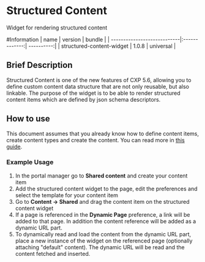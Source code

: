 # Structured Content
Widget for rendering structured content

#Information
| name                        | version       | bundle     |
| ----------------------------|:-------------:| ----------:|
| structured-content-widget   | 1.0.8         | universal  |

## Brief Description
Structured Content is one of the new features of CXP 5.6, allowing you to define custom content data structure
that are not only reusable, but also linkable. The purpose of the widget is to be able to render structured content items
which are defined by json schema descriptors.

## How to use
This document assumes that you already know how to define content items, create content types and create the content. You can read more in
[this guide](https://my.backbase.com/resources/how-to-guides/bring-some-structure-to-your-content).

### Example Usage

1. In the portal manager go to **Shared content** and create your content item
1. Add the structured content widget to the page, edit the preferences and select the template for your content item
1. Go to **Content -> Shared** and drag the content item on the structured content widget
1. If a page is referenced in the **Dynamic Page** preference, a link will be added to that page. In addition the content reference will be added as a dynamic URL part.
1. To dynamically read and load the content from the dynamic URL part, place a new instance of the widget on the referenced page (optionally attaching "default" content). The dynamic URL will be read and the content fetched and inserted.

